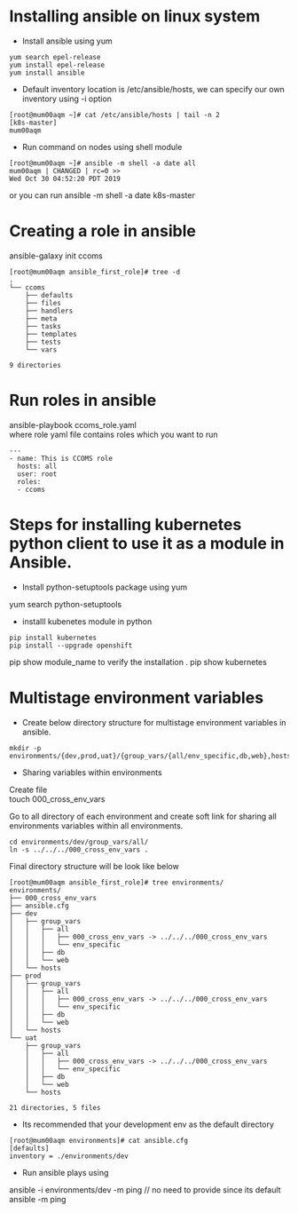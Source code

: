 

# Installing ansible on linux system

- Install ansible using yum
```
yum search epel-release
yum install epel-release
yum install ansible
```

- Default inventory location is /etc/ansible/hosts, we can specify our own inventory using -i option
```
[root@mum00aqm ~]# cat /etc/ansible/hosts | tail -n 2
[k8s-master]
mum00aqm
```

- Run command on nodes using shell module
```
[root@mum00aqm ~]# ansible -m shell -a date all
mum00aqm | CHANGED | rc=0 >>
Wed Oct 30 04:52:20 PDT 2019
```
or you can run ansible -m shell -a date k8s-master


# Creating a role in ansible

ansible-galaxy init ccoms
```
[root@mum00aqm ansible_first_role]# tree -d
.
└── ccoms
    ├── defaults
    ├── files
    ├── handlers
    ├── meta
    ├── tasks
    ├── templates
    ├── tests
    └── vars

9 directories
```

# Run roles in ansible
ansible-playbook ccoms_role.yaml </br>
where role yaml file contains roles which you want to run
```
---
- name: This is CCOMS role
  hosts: all
  user: root
  roles:
  - ccoms

```
# Steps for installing kubernetes python client to use it as a module in Ansible.

- Install python-setuptools package using yum

yum search python-setuptools

- installl kubenetes module in python 

```
pip install kubernetes
pip install --upgrade openshift
```
pip show module_name to verify the installation . pip show kubernetes </br>




# Multistage environment variables
- Create below directory structure for multistage environment variables in ansible.
```
mkdir -p environments/{dev,prod,uat}/{group_vars/{all/env_specific,db,web},hosts}
```
- Sharing variables within environments

Create file</br> 
touch 000_cross_env_vars </br> 

Go to all directory of each environment and create soft link for sharing all environments variables within all environments. </br>
```
cd environments/dev/group_vars/all/
ln -s ../../../000_cross_env_vars .
```

Final directory structure will be look like below
```
[root@mum00aqm ansible_first_role]# tree environments/
environments/
├── 000_cross_env_vars
├── ansible.cfg
├── dev
│   ├── group_vars
│   │   ├── all
│   │   │   ├── 000_cross_env_vars -> ../../../000_cross_env_vars
│   │   │   └── env_specific
│   │   ├── db
│   │   └── web
│   └── hosts
├── prod
│   ├── group_vars
│   │   ├── all
│   │   │   ├── 000_cross_env_vars -> ../../../000_cross_env_vars
│   │   │   └── env_specific
│   │   ├── db
│   │   └── web
│   └── hosts
└── uat
    ├── group_vars
    │   ├── all
    │   │   ├── 000_cross_env_vars -> ../../../000_cross_env_vars
    │   │   └── env_specific
    │   ├── db
    │   └── web
    └── hosts

21 directories, 5 files
```

- Its recommended that your development env as the default directory

```
[root@mum00aqm environments]# cat ansible.cfg
[defaults]
inventory = ./environments/dev
```

- Run ansible plays using 

ansible -i environments/dev -m ping // no need to provide since its default</br>
ansible -m ping
